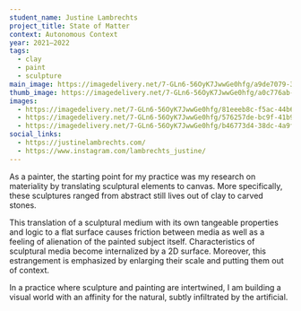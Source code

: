 ```yaml
---
student_name: Justine Lambrechts
project_title: State of Matter
context: Autonomous Context
year: 2021—2022
tags:
  - clay
  - paint
  - sculpture
main_image: https://imagedelivery.net/7-GLn6-56OyK7JwwGe0hfg/a9de7079-324b-4441-46c2-1279692ad000
thumb_image: https://imagedelivery.net/7-GLn6-56OyK7JwwGe0hfg/a0c776ab-b21e-4e75-ab48-7abb2ca15a00
images:
  - https://imagedelivery.net/7-GLn6-56OyK7JwwGe0hfg/81eeeb8c-f5ac-44b6-57e9-d748618aef00
  - https://imagedelivery.net/7-GLn6-56OyK7JwwGe0hfg/576257de-bc9f-41b9-49c3-06d580343800
  - https://imagedelivery.net/7-GLn6-56OyK7JwwGe0hfg/b46773d4-38dc-4a9f-917a-c00e05f09100
social_links:
  - https://justinelambrechts.com/
  - https://www.instagram.com/lambrechts_justine/
---
```

As a painter, the starting point for my practice was my research on materiality by translating sculptural elements to canvas. More specifically, these sculptures ranged from abstract still lives out of clay to carved stones.

This translation of a sculptural medium with its own tangeable properties and logic to a flat surface causes friction between media as well as a feeling of alienation of the painted subject itself. Characteristics of sculptural media become internalized by a 2D surface. Moreover, this estrangement is emphasized by enlarging their scale and putting them out of context.

In a practice where sculpture and painting are intertwined, I am building a visual world with an affinity for the natural, subtly infiltrated by the artificial.